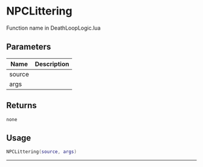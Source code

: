 # NPCLittering

Function name in DeathLoopLogic.lua

## Parameters

| Name   | Description |
| ------ | ----------- |
| source |             |
| args   |             |

## Returns

`none`

## Usage

```lua
NPCLittering(source, args)
```

---
